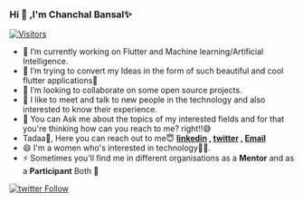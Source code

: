 ### Hi 👋 ,I'm Chanchal Bansal✨

[![Visitors](https://visitor-badge.glitch.me/badge?page_id=Chanchal1603.visitor-badge)](#)
- 🔭 I’m currently working on Flutter and Machine learning/Artificial Intelligence.
- 🌱 I’m trying to convert my Ideas in the form of such beautiful and cool flutter applications💜
- 👯 I’m looking to collaborate on some open source projects.
- 🤩 I like to meet and talk to new people in the technology and also interested to know their experience.
- 💬 You can Ask me about the topics of my interested fields and for that you're thinking how can you reach to me? right!!😅
- Tadaa🎇, Here you can reach out to me😇 **[linkedin](https://www.linkedin.com/in/chanchal-bansal-4b6778193/) , [twitter](https://twitter.com/Chancha40039094) , [Email](https://mail.google.com/mail/u/1/#inbox)**
- 😄 I'm a women who's interested in technology👩‍💻.
- ⚡ Sometimes you'll find me in different organisations as a **Mentor** and as a **Participant**  Both 🌺

[![twitter Follow](https://img.shields.io/twitter/follow/Chancha40039094?style=social)](https://twitter.com/Chancha40039094)
 

